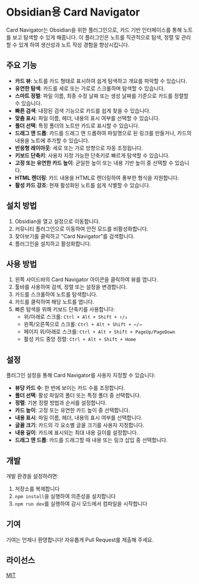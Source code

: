 # Obsidian용 Card Navigator

Card Navigator는 Obsidian을 위한 플러그인으로, 카드 기반 인터페이스를 통해 노트를 보고 탐색할 수 있게 해줍니다. 이 플러그인은 노트를 직관적으로 탐색, 정렬 및 관리할 수 있게 하여 생산성과 노트 작성 경험을 향상시킵니다.

## 주요 기능

- **카드 뷰**: 노트를 카드 형태로 표시하여 쉽게 탐색하고 개요를 파악할 수 있습니다.
- **유연한 탐색**: 카드를 세로 또는 가로로 스크롤하며 탐색할 수 있습니다.
- **스마트 정렬**: 파일 이름, 최종 수정 날짜 또는 생성 날짜를 기준으로 카드를 정렬할 수 있습니다.
- **빠른 검색**: 내장된 검색 기능으로 카드를 쉽게 찾을 수 있습니다.
- **맞춤 표시**: 파일 이름, 헤더, 내용의 표시 여부를 선택할 수 있습니다.
- **폴더 선택**: 특정 폴더의 노트만 카드로 표시할 수 있습니다.
- **드래그 앤 드롭**: 카드를 드래그 앤 드롭하여 파일명으로 된 링크를 만들거나, 카드의 내용을 노트에 추가할 수 있습니다.
- **반응형 레이아웃**: 세로 또는 가로 방향으로 자동 조정됩니다.
- **키보드 단축키**: 사용자 지정 가능한 단축키로 빠르게 탐색할 수 있습니다.
- **고정 또는 유연한 카드 높이**: 균일한 높이 또는 내용 기반 높이 중 선택할 수 있습니다.
- **HTML 렌더링**: 카드 내용을 HTML로 렌더링하여 풍부한 형식을 지원합니다.
- **활성 카드 강조**: 현재 활성화된 노트를 쉽게 식별할 수 있습니다.

## 설치 방법

1. Obsidian을 열고 설정으로 이동합니다.
2. 커뮤니티 플러그인으로 이동하여 안전 모드를 비활성화합니다.
3. 찾아보기를 클릭하고 "Card Navigator"를 검색합니다.
4. 플러그인을 설치하고 활성화합니다.

## 사용 방법

1. 왼쪽 사이드바의 Card Navigator 아이콘을 클릭하여 뷰를 엽니다.
2. 툴바를 사용하여 검색, 정렬 또는 설정을 변경합니다.
3. 카드를 스크롤하여 노트를 탐색합니다.
4. 카드를 클릭하여 해당 노트를 엽니다.
5. 빠른 탐색을 위해 키보드 단축키를 사용합니다:
   - 위/아래로 스크롤: `Ctrl + Alt + Shift + ↑/↓`
   - 왼쪽/오른쪽으로 스크롤: `Ctrl + Alt + Shift + ←/→`
   - 페이지 위/아래로 스크롤: `Ctrl + Alt + Shift + PageUp/PageDown`
   - 활성 카드 중앙 정렬: `Ctrl + Alt + Shift + Home`

## 설정

플러그인 설정을 통해 Card Navigator를 사용자 지정할 수 있습니다:

- **뷰당 카드 수**: 한 번에 보이는 카드 수를 조정합니다.
- **폴더 선택**: 활성 파일의 폴더 또는 특정 폴더 중 선택합니다.
- **정렬**: 기본 정렬 방법과 순서를 설정합니다.
- **카드 높이**: 고정 또는 유연한 카드 높이 중 선택합니다.
- **내용 표시**: 파일 이름, 헤더, 내용의 표시 여부를 선택합니다.
- **글꼴 크기**: 카드의 각 요소별 글꼴 크기를 사용자 지정합니다.
- **내용 길이**: 카드에 표시되는 최대 내용 길이를 설정합니다.
- **드래그 앤 드롭**: 카드를 드래그할 때 내용 또는 링크 삽입 중 선택합니다.

## 개발

개발 환경을 설정하려면:

1. 저장소를 복제합니다
2. `npm install`을 실행하여 의존성을 설치합니다
3. `npm run dev`를 실행하여 감시 모드에서 컴파일을 시작합니다

## 기여

기여는 언제나 환영합니다! 자유롭게 Pull Request를 제출해 주세요.

## 라이선스

[MIT](LICENSE)
